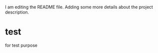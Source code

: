 
I am editing the README file. Adding some more details about the project description.

# test
for test purpose
